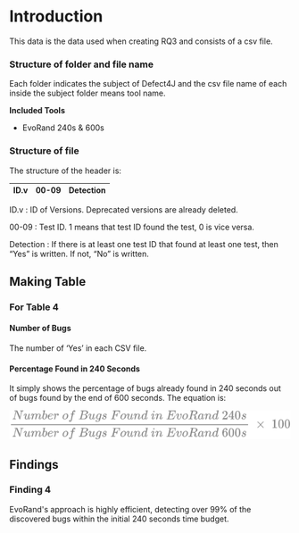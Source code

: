 # Introduction

This data is the data used when creating RQ3 and consists of a csv file.

### Structure of folder and file name

Each folder indicates the subject of Defect4J and the csv file name of each inside the subject folder means tool name.

**Included Tools**

- EvoRand 240s & 600s

### Structure of file

The structure of the header is:

| ID.v | 00-09 | Detection |
| --- | --- | --- |

ID.v : ID of Versions. Deprecated versions are already deleted.

00-09 : Test ID. 1 means that test ID found the test, 0 is vice versa.

Detection : If there is at least one test ID that found at least one test, then “Yes” is written. If not, “No” is written.

## Making Table

### For Table 4

#### Number of Bugs

The number of ‘Yes’ in each CSV file.

#### Percentage Found in 240 Seconds

It simply shows the percentage of bugs already found in 240 seconds out of bugs found by the end of 600 seconds. The equation is:

![240detect](/md_img/rq3_240detect_gray.png)

## Findings

### Finding 4

EvoRand's approach is highly efficient, detecting over 99% of the discovered bugs within the initial 240 seconds time budget.
